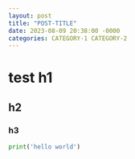 ```yaml
---
layout: post
title: "POST-TITLE"
date: 2023-08-09 20:38:00 -0000
categories: CATEGORY-1 CATEGORY-2
---
```


# test h1

## h2

### h3

```python
print('hello world')
```